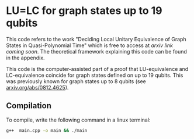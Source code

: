 # LU=LC for graph states up to 19 qubits

This code refers to the work "Deciding Local Unitary Equivalence of Graph States in Quasi-Polynomial Time" which is free to access at *arxiv link coming soon*. The theoretical framework explaining this code can be found in the appendix.

This code is the computer-assisted part of a proof that LU-equivalence and LC-equivalence coincide for graph states defined on up to 19 qubits. This was previously known for graph states up to 8 qubits (see [arxiv.org/abs/0812.4625](arxiv.org/abs/0812.4625)).

## Compilation
To compile, write the following command in a linux terminal:
```sh
g++  main.cpp -o main && ./main
```